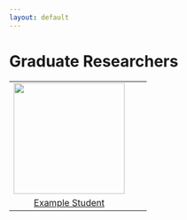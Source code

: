 ```yaml
---
layout: default
---
```

# Graduate Researchers

|      |      |      |
|:----:|:----:|:----:|
|<a href='/website/members/example_student'><img src='/website/assets/img/example_student.png' style='height:200px'></a>| | |
|<a href="/website/members/example_student">Example Student</a>| | |
